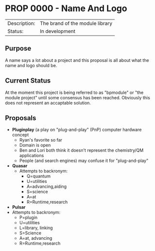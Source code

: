 # PROP 0000 - Name And Logo

|                |                                           |
|:---------------|:------------------------------------------|
| Description:   | The brand of the module library           |
| Status:        | In development                            |


## Purpose

A name says a lot about a project and this proposal is all about what
the name and logo should be.

## Current Status

At the moment this project is being referred to as "bpmodule" or "the
module project" until some consensus has been reached.  Obviously this
does not represent an accaptable solution.


## Proposals

  * **Pluginplay** (a play on "plug-and-play" (PnP) computer hardware concept
    * Ryan's favorite so far
    * Domain is open
    * Ben and Lori both think it doesn't represent the chemistry/QM applications
    * People (and search engines) may confuse it for "plug-and-play"
* **Quasar**
  * Attempts to backronym:
    * Q=quantum 
    * U=utilities 
    * A=advancing,aiding
    * S=science 
    * A=at
    * R=Runtime,research
* **Pulsar**
 * Attempts to backronym: 
   * P=plugin
   * U=utilities
   * L=library, linking
   * S=Science
   * A=at, advancing
   * R=Runtime,research
